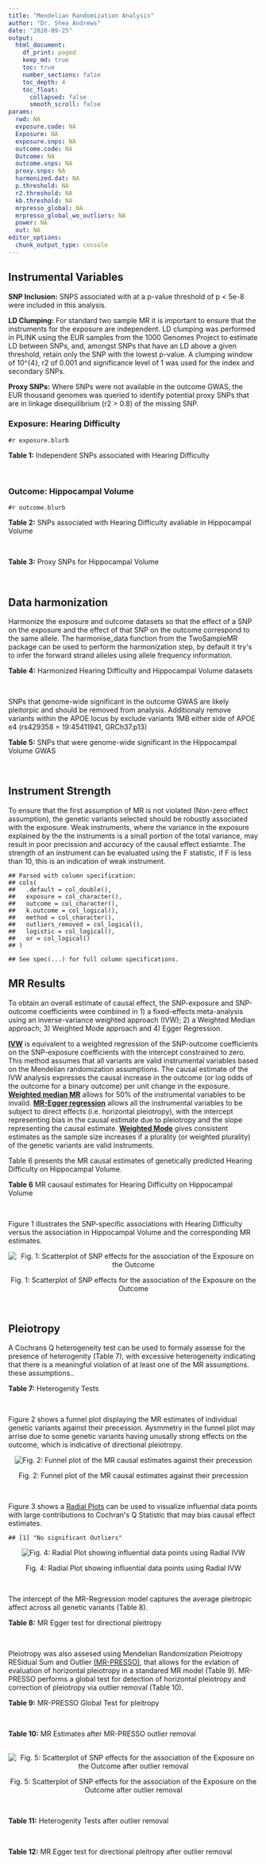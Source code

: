 ```yaml
---
title: "Mendelian Randomization Analysis"
author: "Dr. Shea Andrews"
date: "2020-09-25"
output:
  html_document:
    df_print: paged
    keep_md: true
    toc: true
    number_sections: false
    toc_depth: 4
    toc_float:
      collapsed: false
      smooth_scroll: false
params:
  rwd: NA
  exposure.code: NA
  Exposure: NA
  exposure.snps: NA
  outcome.code: NA
  Outcome: NA
  outcome.snps: NA
  proxy.snps: NA
  harmonized.dat: NA
  p.threshold: NA
  r2.threshold: NA
  kb.threshold: NA
  mrpresso_global: NA
  mrpresso_global_wo_outliers: NA
  power: NA
  out: NA
editor_options:
  chunk_output_type: console
---
```







## Instrumental Variables
**SNP Inclusion:** SNPS associated with at a p-value threshold of p < 5e-8 were included in this analysis.
<br>

**LD Clumping:** For standard two sample MR it is important to ensure that the instruments for the exposure are independent. LD clumping was performed in PLINK using the EUR samples from the 1000 Genomes Project to estimate LD between SNPs, and, amongst SNPs that have an LD above a given threshold, retain only the SNP with the lowest p-value. A clumping window of 10^{4}, r2 of 0.001 and significance level of 1 was used for the index and secondary SNPs.
<br>

**Proxy SNPs:** Where SNPs were not available in the outcome GWAS, the EUR thousand genomes was queried to identify potential proxy SNPs that are in linkage disequilibrium (r2 > 0.8) of the missing SNP.
<br>

### Exposure: Hearing Difficulty
`#r exposure.blurb`
<br>

**Table 1:** Independent SNPs associated with Hearing Difficulty
<div data-pagedtable="false">
  <script data-pagedtable-source type="application/json">
{"columns":[{"label":["SNP"],"name":[1],"type":["chr"],"align":["left"]},{"label":["CHROM"],"name":[2],"type":["dbl"],"align":["right"]},{"label":["POS"],"name":[3],"type":["dbl"],"align":["right"]},{"label":["REF"],"name":[4],"type":["chr"],"align":["left"]},{"label":["ALT"],"name":[5],"type":["chr"],"align":["left"]},{"label":["AF"],"name":[6],"type":["dbl"],"align":["right"]},{"label":["BETA"],"name":[7],"type":["dbl"],"align":["right"]},{"label":["SE"],"name":[8],"type":["dbl"],"align":["right"]},{"label":["Z"],"name":[9],"type":["dbl"],"align":["right"]},{"label":["P"],"name":[10],"type":["dbl"],"align":["right"]},{"label":["N"],"name":[11],"type":["dbl"],"align":["right"]},{"label":["TRAIT"],"name":[12],"type":["chr"],"align":["left"]}],"data":[{"1":"rs12027345","2":"1","3":"46239991","4":"G","5":"A","6":"0.432915","7":"-0.00785785","8":"0.00133184","9":"-5.90000","10":"3.6e-09","11":"250389","12":"Hearing_Difficulty"},{"1":"rs7525101","2":"1","3":"165109131","4":"C","5":"T","6":"0.440725","7":"0.00752096","8":"0.00132707","9":"5.66734","10":"1.5e-08","11":"250389","12":"Hearing_Difficulty"},{"1":"rs10927035","2":"1","3":"243703982","4":"C","5":"T","6":"0.649233","7":"0.00754234","8":"0.00138251","9":"5.45554","10":"4.9e-08","11":"250389","12":"Hearing_Difficulty"},{"1":"rs62188635","2":"2","3":"208082510","4":"C","5":"T","6":"0.545031","7":"-0.00827833","8":"0.00132906","9":"-6.22871","10":"4.7e-10","11":"250389","12":"Hearing_Difficulty"},{"1":"rs13093972","2":"3","3":"114987255","4":"A","5":"G","6":"0.448377","7":"0.00775587","8":"0.00133038","9":"5.82982","10":"5.5e-09","11":"250389","12":"Hearing_Difficulty"},{"1":"rs55853808","2":"3","3":"182053946","4":"A","5":"G","6":"0.162990","7":"0.01187470","8":"0.00180540","9":"6.57732","10":"4.8e-11","11":"250389","12":"Hearing_Difficulty"},{"1":"rs35414371","2":"4","3":"17530692","4":"T","5":"A","6":"0.132722","7":"0.01310280","8":"0.00194526","9":"6.73576","10":"1.6e-11","11":"250389","12":"Hearing_Difficulty"},{"1":"rs10475169","2":"5","3":"2555514","4":"A","5":"C","6":"0.117756","7":"0.01173770","8":"0.00204412","9":"5.74218","10":"9.3e-09","11":"250389","12":"Hearing_Difficulty"},{"1":"rs6453022","2":"5","3":"73076511","4":"C","5":"A","6":"0.500946","7":"0.01262160","8":"0.00132561","9":"9.52135","10":"1.7e-21","11":"250389","12":"Hearing_Difficulty"},{"1":"rs306574","2":"5","3":"94049523","4":"A","5":"G","6":"0.488764","7":"-0.00793561","8":"0.00131904","9":"-6.01620","10":"1.8e-09","11":"250389","12":"Hearing_Difficulty"},{"1":"rs1928176","2":"6","3":"21968899","4":"A","5":"G","6":"0.482818","7":"0.00749378","8":"0.00133347","9":"5.61976","10":"1.9e-08","11":"250389","12":"Hearing_Difficulty"},{"1":"rs13204736","2":"6","3":"32582603","4":"G","5":"A","6":"0.348495","7":"0.01146660","8":"0.00142649","9":"8.03833","10":"9.1e-16","11":"250389","12":"Hearing_Difficulty"},{"1":"rs62646255","2":"6","3":"43262303","4":"T","5":"C","6":"0.391260","7":"-0.01270780","8":"0.00135504","9":"-9.37817","10":"6.7e-21","11":"250389","12":"Hearing_Difficulty"},{"1":"rs217287","2":"6","3":"84407466","4":"C","5":"T","6":"0.440322","7":"0.00784960","8":"0.00133602","9":"5.87536","10":"4.2e-09","11":"250389","12":"Hearing_Difficulty"},{"1":"rs9493627","2":"6","3":"133789728","4":"G","5":"A","6":"0.320275","7":"0.01043660","8":"0.00141112","9":"7.39597","10":"1.4e-13","11":"250389","12":"Hearing_Difficulty"},{"1":"rs2236401","2":"6","3":"158504981","4":"C","5":"T","6":"0.514779","7":"0.00808004","8":"0.00132024","9":"6.12013","10":"9.3e-10","11":"250389","12":"Hearing_Difficulty"},{"1":"rs4947828","2":"7","3":"50805115","4":"T","5":"G","6":"0.769429","7":"0.00955408","8":"0.00156472","9":"6.10594","10":"1.0e-09","11":"250389","12":"Hearing_Difficulty"},{"1":"rs9691831","2":"7","3":"138498348","4":"A","5":"G","6":"0.584558","7":"0.00740690","8":"0.00133806","9":"5.53555","10":"3.1e-08","11":"250389","12":"Hearing_Difficulty"},{"1":"rs3890736","2":"8","3":"21532239","4":"G","5":"A","6":"0.373324","7":"0.00765762","8":"0.00136882","9":"5.59432","10":"2.2e-08","11":"250389","12":"Hearing_Difficulty"},{"1":"rs76837345","2":"8","3":"82668818","4":"A","5":"G","6":"0.069355","7":"0.01460190","8":"0.00259963","9":"5.61691","10":"1.9e-08","11":"250389","12":"Hearing_Difficulty"},{"1":"rs1962104","2":"8","3":"141635329","4":"T","5":"C","6":"0.558034","7":"0.00889466","8":"0.00133827","9":"6.64639","10":"3.0e-11","11":"250389","12":"Hearing_Difficulty"},{"1":"rs4948502","2":"10","3":"63839417","4":"T","5":"C","6":"0.426934","7":"-0.00805794","8":"0.00133835","9":"-6.02080","10":"1.7e-09","11":"250389","12":"Hearing_Difficulty"},{"1":"rs2270550","2":"10","3":"75874192","4":"T","5":"C","6":"0.547333","7":"0.00852536","8":"0.00136055","9":"6.26611","10":"3.7e-10","11":"250389","12":"Hearing_Difficulty"},{"1":"rs11596052","2":"10","3":"80520313","4":"T","5":"C","6":"0.219355","7":"-0.00900108","8":"0.00161979","9":"-5.55694","10":"2.7e-08","11":"250389","12":"Hearing_Difficulty"},{"1":"rs1097215","2":"10","3":"94787804","4":"G","5":"A","6":"0.474064","7":"-0.00798345","8":"0.00132256","9":"-6.03636","10":"1.6e-09","11":"250389","12":"Hearing_Difficulty"},{"1":"rs10901863","2":"10","3":"126812270","4":"C","5":"T","6":"0.268469","7":"0.01207640","8":"0.00153378","9":"7.87362","10":"3.4e-15","11":"250389","12":"Hearing_Difficulty"},{"1":"rs55635402","2":"11","3":"8056913","4":"A","5":"G","6":"0.194930","7":"-0.01052120","8":"0.00166935","9":"-6.30257","10":"2.9e-10","11":"250389","12":"Hearing_Difficulty"},{"1":"rs141403654","2":"11","3":"47715487","4":"A","5":"T","6":"0.015434","7":"0.03134020","8":"0.00568478","9":"5.51300","10":"3.5e-08","11":"250389","12":"Hearing_Difficulty"},{"1":"rs7951935","2":"11","3":"89030399","4":"G","5":"T","6":"0.379826","7":"0.01135240","8":"0.00136208","9":"8.33461","10":"7.8e-17","11":"250389","12":"Hearing_Difficulty"},{"1":"rs67307131","2":"11","3":"118480223","4":"T","5":"C","6":"0.346657","7":"0.00913602","8":"0.00139364","9":"6.55551","10":"5.5e-11","11":"250389","12":"Hearing_Difficulty"},{"1":"rs12552","2":"13","3":"53625781","4":"A","5":"G","6":"0.561874","7":"-0.00728153","8":"0.00133440","9":"-5.45678","10":"4.8e-08","11":"250389","12":"Hearing_Difficulty"},{"1":"rs9517282","2":"13","3":"99059183","4":"C","5":"A","6":"0.548995","7":"-0.00778367","8":"0.00133726","9":"-5.82061","10":"5.9e-09","11":"250389","12":"Hearing_Difficulty"},{"1":"rs1566129","2":"14","3":"52514912","4":"T","5":"C","6":"0.586284","7":"-0.00906457","8":"0.00134065","9":"-6.76132","10":"1.4e-11","11":"250389","12":"Hearing_Difficulty"},{"1":"rs62015206","2":"15","3":"52374075","4":"C","5":"T","6":"0.591962","7":"0.00779412","8":"0.00134988","9":"5.77394","10":"7.7e-09","11":"250389","12":"Hearing_Difficulty"},{"1":"rs62033400","2":"16","3":"53811788","4":"A","5":"G","6":"0.394446","7":"-0.00850581","8":"0.00134974","9":"-6.30181","10":"2.9e-10","11":"250389","12":"Hearing_Difficulty"},{"1":"rs12938775","2":"17","3":"2574821","4":"G","5":"A","6":"0.501932","7":"-0.00745427","8":"0.00132034","9":"-5.64572","10":"1.6e-08","11":"250389","12":"Hearing_Difficulty"},{"1":"rs17671352","2":"17","3":"7127718","4":"T","5":"C","6":"0.619033","7":"-0.00777641","8":"0.00135880","9":"-5.72300","10":"1.0e-08","11":"250389","12":"Hearing_Difficulty"},{"1":"rs4611552","2":"18","3":"52636091","4":"T","5":"C","6":"0.215352","7":"0.00885933","8":"0.00160737","9":"5.51169","10":"3.6e-08","11":"250389","12":"Hearing_Difficulty"},{"1":"rs132929","2":"22","3":"38487002","4":"G","5":"A","6":"0.413979","7":"0.00983905","8":"0.00134066","9":"7.33896","10":"2.2e-13","11":"250389","12":"Hearing_Difficulty"},{"1":"rs36062310","2":"22","3":"50988105","4":"G","5":"A","6":"0.043658","7":"0.03145420","8":"0.00322683","9":"9.74771","10":"1.9e-22","11":"250389","12":"Hearing_Difficulty"}],"options":{"columns":{"min":{},"max":[10]},"rows":{"min":[10],"max":[10]},"pages":{}}}
  </script>
</div>
<br>

### Outcome: Hippocampal Volume
`#r outcome.blurb`
<br>

**Table 2:** SNPs associated with Hearing Difficulty avaliable in Hippocampal Volume
<div data-pagedtable="false">
  <script data-pagedtable-source type="application/json">
{"columns":[{"label":["SNP"],"name":[1],"type":["chr"],"align":["left"]},{"label":["CHROM"],"name":[2],"type":["dbl"],"align":["right"]},{"label":["POS"],"name":[3],"type":["dbl"],"align":["right"]},{"label":["REF"],"name":[4],"type":["chr"],"align":["left"]},{"label":["ALT"],"name":[5],"type":["chr"],"align":["left"]},{"label":["AF"],"name":[6],"type":["dbl"],"align":["right"]},{"label":["BETA"],"name":[7],"type":["dbl"],"align":["right"]},{"label":["SE"],"name":[8],"type":["dbl"],"align":["right"]},{"label":["Z"],"name":[9],"type":["dbl"],"align":["right"]},{"label":["P"],"name":[10],"type":["dbl"],"align":["right"]},{"label":["N"],"name":[11],"type":["dbl"],"align":["right"]},{"label":["TRAIT"],"name":[12],"type":["chr"],"align":["left"]}],"data":[{"1":"rs12027345","2":"1","3":"46239991","4":"G","5":"A","6":"0.4462","7":"0.004213110","8":"0.008686824","9":"0.485","10":"0.627900","11":"26814","12":"Hippocampal_Volume"},{"1":"rs7525101","2":"1","3":"165109131","4":"C","5":"T","6":"0.4407","7":"-0.003270371","8":"0.008697794","9":"-0.376","10":"0.706700","11":"26814","12":"Hippocampal_Volume"},{"1":"rs10927035","2":"1","3":"243703982","4":"C","5":"T","6":"0.6415","7":"0.020632044","8":"0.009037251","9":"2.283","10":"0.022410","11":"26615","12":"Hippocampal_Volume"},{"1":"rs62188635","2":"2","3":"208082510","4":"C","5":"T","6":"0.5297","7":"0.008683826","8":"0.008683826","9":"1.000","10":"0.317400","11":"26615","12":"Hippocampal_Volume"},{"1":"rs13093972","2":"3","3":"114987255","4":"A","5":"G","6":"0.4348","7":"0.015870100","8":"0.008710267","9":"1.822","10":"0.068420","11":"26814","12":"Hippocampal_Volume"},{"1":"rs55853808","2":"3","3":"182053946","4":"A","5":"G","6":"0.1526","7":"0.002259120","8":"0.012080854","9":"0.187","10":"0.851800","11":"26493","12":"Hippocampal_Volume"},{"1":"rs35414371","2":"4","3":"17530692","4":"T","5":"A","6":"0.1365","7":"-0.002353611","8":"0.012653820","9":"-0.186","10":"0.852700","11":"26493","12":"Hippocampal_Volume"},{"1":"rs10475169","2":"5","3":"2555514","4":"A","5":"C","6":"0.1180","7":"-0.007617750","8":"0.013435191","9":"-0.567","10":"0.571000","11":"26615","12":"Hippocampal_Volume"},{"1":"rs6453022","2":"5","3":"73076511","4":"C","5":"A","6":"0.4864","7":"0.007326304","8":"0.008639509","9":"0.848","10":"0.396400","11":"26814","12":"Hippocampal_Volume"},{"1":"rs306574","2":"5","3":"94049523","4":"A","5":"G","6":"0.5051","7":"-0.006218490","8":"0.008636795","9":"-0.720","10":"0.471400","11":"26814","12":"Hippocampal_Volume"},{"1":"rs1928176","2":"6","3":"21968899","4":"A","5":"G","6":"0.4803","7":"0.009109850","8":"0.008643122","9":"1.054","10":"0.291900","11":"26813","12":"Hippocampal_Volume"},{"1":"rs217287","2":"6","3":"84407466","4":"C","5":"T","6":"0.4329","7":"0.009499428","8":"0.008715072","9":"1.090","10":"0.275600","11":"26814","12":"Hippocampal_Volume"},{"1":"rs9493627","2":"6","3":"133789728","4":"G","5":"A","6":"0.3215","7":"0.002949366","8":"0.009245661","9":"0.319","10":"0.749400","11":"26814","12":"Hippocampal_Volume"},{"1":"rs2236401","2":"6","3":"158504981","4":"C","5":"T","6":"0.5198","7":"-0.000850195","8":"0.008675459","9":"-0.098","10":"0.922200","11":"26615","12":"Hippocampal_Volume"},{"1":"rs4947828","2":"7","3":"50805115","4":"T","5":"G","6":"0.7779","7":"0.004384090","8":"0.010388829","9":"0.422","10":"0.673200","11":"26814","12":"Hippocampal_Volume"},{"1":"rs9691831","2":"7","3":"138498348","4":"A","5":"G","6":"0.5922","7":"-0.007416230","8":"0.008787000","9":"-0.844","10":"0.398900","11":"26814","12":"Hippocampal_Volume"},{"1":"rs3890736","2":"8","3":"21532239","4":"G","5":"A","6":"0.3821","7":"-0.004123565","8":"0.008886993","9":"-0.464","10":"0.642700","11":"26814","12":"Hippocampal_Volume"},{"1":"rs76837345","2":"8","3":"82668818","4":"A","5":"G","6":"0.0669","7":"-0.019305000","8":"0.017282913","9":"-1.117","10":"0.264100","11":"26814","12":"Hippocampal_Volume"},{"1":"rs1962104","2":"8","3":"141635329","4":"T","5":"C","6":"0.5388","7":"-0.007181160","8":"0.008662439","9":"-0.829","10":"0.407200","11":"26814","12":"Hippocampal_Volume"},{"1":"rs4948502","2":"10","3":"63839417","4":"T","5":"C","6":"0.4198","7":"-0.010298200","8":"0.008749493","9":"-1.177","10":"0.239100","11":"26814","12":"Hippocampal_Volume"},{"1":"rs11596052","2":"10","3":"80520313","4":"T","5":"C","6":"0.2152","7":"0.017609800","8":"0.010507051","9":"1.676","10":"0.093770","11":"26814","12":"Hippocampal_Volume"},{"1":"rs1097215","2":"10","3":"94787804","4":"G","5":"A","6":"0.4931","7":"0.027873469","8":"0.008715906","9":"3.198","10":"0.001382","11":"26322","12":"Hippocampal_Volume"},{"1":"rs10901863","2":"10","3":"126812270","4":"C","5":"T","6":"0.2588","7":"0.010099903","8":"0.010423017","9":"0.969","10":"0.332400","11":"23992","12":"Hippocampal_Volume"},{"1":"rs55635402","2":"11","3":"8056913","4":"A","5":"G","6":"0.1976","7":"0.002253220","8":"0.010885102","9":"0.207","10":"0.835900","11":"26615","12":"Hippocampal_Volume"},{"1":"rs141403654","2":"11","3":"47715487","4":"A","5":"T","6":"0.0179","7":"-0.006638270","8":"0.036675534","9":"-0.181","10":"0.856500","11":"21145","12":"Hippocampal_Volume"},{"1":"rs7951935","2":"11","3":"89030399","4":"G","5":"T","6":"0.3525","7":"0.012373513","8":"0.009038359","9":"1.369","10":"0.170900","11":"26814","12":"Hippocampal_Volume"},{"1":"rs67307131","2":"11","3":"118480223","4":"T","5":"C","6":"0.3418","7":"-0.015631000","8":"0.009103646","9":"-1.717","10":"0.086010","11":"26814","12":"Hippocampal_Volume"},{"1":"rs12552","2":"13","3":"53625781","4":"A","5":"G","6":"0.5590","7":"0.004644280","8":"0.008697145","9":"0.534","10":"0.593200","11":"26814","12":"Hippocampal_Volume"},{"1":"rs9517282","2":"13","3":"99059183","4":"C","5":"A","6":"0.5464","7":"-0.012949532","8":"0.008673498","9":"-1.493","10":"0.135400","11":"26814","12":"Hippocampal_Volume"},{"1":"rs1566129","2":"14","3":"52514912","4":"T","5":"C","6":"0.5811","7":"0.002065550","8":"0.008752319","9":"0.236","10":"0.813200","11":"26814","12":"Hippocampal_Volume"},{"1":"rs62015206","2":"15","3":"52374075","4":"C","5":"T","6":"0.5875","7":"0.012437934","8":"0.008771462","9":"1.418","10":"0.156200","11":"26814","12":"Hippocampal_Volume"},{"1":"rs62033400","2":"16","3":"53811788","4":"A","5":"G","6":"0.3967","7":"0.015566200","8":"0.009044876","9":"1.721","10":"0.085220","11":"25534","12":"Hippocampal_Volume"},{"1":"rs12938775","2":"17","3":"2574821","4":"G","5":"A","6":"0.5151","7":"0.011407559","8":"0.009800308","9":"1.164","10":"0.244300","11":"20841","12":"Hippocampal_Volume"},{"1":"rs17671352","2":"17","3":"7127718","4":"T","5":"C","6":"0.6324","7":"-0.008794760","8":"0.008955972","9":"-0.982","10":"0.326300","11":"26814","12":"Hippocampal_Volume"},{"1":"rs4611552","2":"18","3":"52636091","4":"T","5":"C","6":"0.2172","7":"-0.009864900","8":"0.010472291","9":"-0.942","10":"0.346100","11":"26814","12":"Hippocampal_Volume"},{"1":"rs132929","2":"22","3":"38487002","4":"G","5":"A","6":"0.4171","7":"0.011872815","8":"0.008833940","9":"1.344","10":"0.178900","11":"26351","12":"Hippocampal_Volume"},{"1":"rs36062310","2":"22","3":"50988105","4":"G","5":"A","6":"0.0399","7":"-0.003620720","8":"0.025862288","9":"-0.140","10":"0.888400","11":"19514","12":"Hippocampal_Volume"},{"1":"rs13204736","2":"NA","3":"NA","4":"NA","5":"NA","6":"NA","7":"NA","8":"NA","9":"NA","10":"NA","11":"NA","12":"NA"},{"1":"rs62646255","2":"NA","3":"NA","4":"NA","5":"NA","6":"NA","7":"NA","8":"NA","9":"NA","10":"NA","11":"NA","12":"NA"},{"1":"rs2270550","2":"NA","3":"NA","4":"NA","5":"NA","6":"NA","7":"NA","8":"NA","9":"NA","10":"NA","11":"NA","12":"NA"}],"options":{"columns":{"min":{},"max":[10]},"rows":{"min":[10],"max":[10]},"pages":{}}}
  </script>
</div>
<br>

**Table 3:** Proxy SNPs for Hippocampal Volume
<div data-pagedtable="false">
  <script data-pagedtable-source type="application/json">
{"columns":[{"label":["target_snp"],"name":[1],"type":["chr"],"align":["left"]},{"label":["proxy_snp"],"name":[2],"type":["chr"],"align":["left"]},{"label":["ld.r2"],"name":[3],"type":["dbl"],"align":["right"]},{"label":["Dprime"],"name":[4],"type":["dbl"],"align":["right"]},{"label":["PHASE"],"name":[5],"type":["chr"],"align":["left"]},{"label":["X12"],"name":[6],"type":["lgl"],"align":["right"]},{"label":["CHROM"],"name":[7],"type":["dbl"],"align":["right"]},{"label":["POS"],"name":[8],"type":["dbl"],"align":["right"]},{"label":["REF.proxy"],"name":[9],"type":["chr"],"align":["left"]},{"label":["ALT.proxy"],"name":[10],"type":["chr"],"align":["left"]},{"label":["AF"],"name":[11],"type":["dbl"],"align":["right"]},{"label":["BETA"],"name":[12],"type":["dbl"],"align":["right"]},{"label":["SE"],"name":[13],"type":["dbl"],"align":["right"]},{"label":["Z"],"name":[14],"type":["dbl"],"align":["right"]},{"label":["P"],"name":[15],"type":["dbl"],"align":["right"]},{"label":["N"],"name":[16],"type":["dbl"],"align":["right"]},{"label":["TRAIT"],"name":[17],"type":["chr"],"align":["left"]},{"label":["ref"],"name":[18],"type":["chr"],"align":["left"]},{"label":["ref.proxy"],"name":[19],"type":["chr"],"align":["left"]},{"label":["alt"],"name":[20],"type":["chr"],"align":["left"]},{"label":["alt.proxy"],"name":[21],"type":["chr"],"align":["left"]},{"label":["ALT"],"name":[22],"type":["chr"],"align":["left"]},{"label":["REF"],"name":[23],"type":["chr"],"align":["left"]},{"label":["proxy.outcome"],"name":[24],"type":["lgl"],"align":["right"]}],"data":[{"1":"rs13204736","2":"rs3104415","3":"0.822269","4":"1.000000","5":"AC/GA","6":"NA","7":"6","8":"32582577","9":"A","10":"C","11":"0.3235","12":"0.001554540","13":"0.020727149","14":"0.075","15":"0.94010","16":"5318","17":"Hippocampal_Volume","18":"A","19":"C","20":"G","21":"A","22":"A","23":"G","24":"TRUE"},{"1":"rs62646255","2":"rs1574430","3":"0.971797","4":"0.995868","5":"CA/TC","6":"NA","7":"6","8":"43269029","9":"A","10":"C","11":"0.5984","12":"-0.016726600","13":"0.008808102","14":"-1.899","15":"0.05756","16":"26814","17":"Hippocampal_Volume","18":"C","19":"A","20":"T","21":"C","22":"T","23":"C","24":"TRUE"},{"1":"rs2270550","2":"rs2131957","3":"0.856412","4":"0.982009","5":"TC/CA","6":"NA","7":"10","8":"75866929","9":"C","10":"A","11":"0.5881","12":"0.006790767","13":"0.008773601","14":"0.774","15":"0.43870","16":"26814","17":"Hippocampal_Volume","18":"T","19":"C","20":"C","21":"A","22":"C","23":"T","24":"TRUE"}],"options":{"columns":{"min":{},"max":[10]},"rows":{"min":[10],"max":[10]},"pages":{}}}
  </script>
</div>
<br>

## Data harmonization
Harmonize the exposure and outcome datasets so that the effect of a SNP on the exposure and the effect of that SNP on the outcome correspond to the same allele. The harmonise_data function from the TwoSampleMR package can be used to perform the harmonization step, by default it try's to infer the forward strand alleles using allele frequency information.
<br>

**Table 4:** Harmonized Hearing Difficulty and Hippocampal Volume datasets
<div data-pagedtable="false">
  <script data-pagedtable-source type="application/json">
{"columns":[{"label":["SNP"],"name":[1],"type":["chr"],"align":["left"]},{"label":["effect_allele.exposure"],"name":[2],"type":["chr"],"align":["left"]},{"label":["other_allele.exposure"],"name":[3],"type":["chr"],"align":["left"]},{"label":["effect_allele.outcome"],"name":[4],"type":["chr"],"align":["left"]},{"label":["other_allele.outcome"],"name":[5],"type":["chr"],"align":["left"]},{"label":["beta.exposure"],"name":[6],"type":["dbl"],"align":["right"]},{"label":["beta.outcome"],"name":[7],"type":["dbl"],"align":["right"]},{"label":["eaf.exposure"],"name":[8],"type":["dbl"],"align":["right"]},{"label":["eaf.outcome"],"name":[9],"type":["dbl"],"align":["right"]},{"label":["remove"],"name":[10],"type":["lgl"],"align":["right"]},{"label":["palindromic"],"name":[11],"type":["lgl"],"align":["right"]},{"label":["ambiguous"],"name":[12],"type":["lgl"],"align":["right"]},{"label":["id.outcome"],"name":[13],"type":["chr"],"align":["left"]},{"label":["chr.outcome"],"name":[14],"type":["dbl"],"align":["right"]},{"label":["pos.outcome"],"name":[15],"type":["dbl"],"align":["right"]},{"label":["se.outcome"],"name":[16],"type":["dbl"],"align":["right"]},{"label":["z.outcome"],"name":[17],"type":["dbl"],"align":["right"]},{"label":["pval.outcome"],"name":[18],"type":["dbl"],"align":["right"]},{"label":["samplesize.outcome"],"name":[19],"type":["dbl"],"align":["right"]},{"label":["outcome"],"name":[20],"type":["chr"],"align":["left"]},{"label":["mr_keep.outcome"],"name":[21],"type":["lgl"],"align":["right"]},{"label":["pval_origin.outcome"],"name":[22],"type":["chr"],"align":["left"]},{"label":["chr.exposure"],"name":[23],"type":["dbl"],"align":["right"]},{"label":["pos.exposure"],"name":[24],"type":["dbl"],"align":["right"]},{"label":["se.exposure"],"name":[25],"type":["dbl"],"align":["right"]},{"label":["z.exposure"],"name":[26],"type":["dbl"],"align":["right"]},{"label":["pval.exposure"],"name":[27],"type":["dbl"],"align":["right"]},{"label":["samplesize.exposure"],"name":[28],"type":["dbl"],"align":["right"]},{"label":["exposure"],"name":[29],"type":["chr"],"align":["left"]},{"label":["mr_keep.exposure"],"name":[30],"type":["lgl"],"align":["right"]},{"label":["pval_origin.exposure"],"name":[31],"type":["chr"],"align":["left"]},{"label":["id.exposure"],"name":[32],"type":["chr"],"align":["left"]},{"label":["action"],"name":[33],"type":["dbl"],"align":["right"]},{"label":["mr_keep"],"name":[34],"type":["lgl"],"align":["right"]},{"label":["pt"],"name":[35],"type":["dbl"],"align":["right"]},{"label":["pleitropy_keep"],"name":[36],"type":["lgl"],"align":["right"]},{"label":["mrpresso_RSSobs"],"name":[37],"type":["lgl"],"align":["right"]},{"label":["mrpresso_pval"],"name":[38],"type":["lgl"],"align":["right"]},{"label":["mrpresso_keep"],"name":[39],"type":["lgl"],"align":["right"]}],"data":[{"1":"rs10475169","2":"C","3":"A","4":"C","5":"A","6":"0.01173770","7":"-0.007617750","8":"0.117756","9":"0.1180","10":"FALSE","11":"FALSE","12":"FALSE","13":"hYGH1A","14":"5","15":"2555514","16":"0.013435191","17":"-0.567","18":"0.571000","19":"26615","20":"Hilbar2017hipv","21":"TRUE","22":"reported","23":"5","24":"2555514","25":"0.00204412","26":"5.74218","27":"9.3e-09","28":"250389","29":"Wells2019hdiff","30":"TRUE","31":"reported","32":"GReme2","33":"2","34":"TRUE","35":"5e-08","36":"TRUE","37":"NA","38":"NA","39":"TRUE"},{"1":"rs10901863","2":"T","3":"C","4":"T","5":"C","6":"0.01207640","7":"0.010099903","8":"0.268469","9":"0.2588","10":"FALSE","11":"FALSE","12":"FALSE","13":"hYGH1A","14":"10","15":"126812270","16":"0.010423017","17":"0.969","18":"0.332400","19":"23992","20":"Hilbar2017hipv","21":"TRUE","22":"reported","23":"10","24":"126812270","25":"0.00153378","26":"7.87362","27":"3.4e-15","28":"250389","29":"Wells2019hdiff","30":"TRUE","31":"reported","32":"GReme2","33":"2","34":"TRUE","35":"5e-08","36":"TRUE","37":"NA","38":"NA","39":"TRUE"},{"1":"rs10927035","2":"T","3":"C","4":"T","5":"C","6":"0.00754234","7":"0.020632044","8":"0.649233","9":"0.6415","10":"FALSE","11":"FALSE","12":"FALSE","13":"hYGH1A","14":"1","15":"243703982","16":"0.009037251","17":"2.283","18":"0.022410","19":"26615","20":"Hilbar2017hipv","21":"TRUE","22":"reported","23":"1","24":"243703982","25":"0.00138251","26":"5.45554","27":"4.9e-08","28":"250389","29":"Wells2019hdiff","30":"TRUE","31":"reported","32":"GReme2","33":"2","34":"TRUE","35":"5e-08","36":"TRUE","37":"NA","38":"NA","39":"TRUE"},{"1":"rs1097215","2":"A","3":"G","4":"A","5":"G","6":"-0.00798345","7":"0.027873469","8":"0.474064","9":"0.4931","10":"FALSE","11":"FALSE","12":"FALSE","13":"hYGH1A","14":"10","15":"94787804","16":"0.008715906","17":"3.198","18":"0.001382","19":"26322","20":"Hilbar2017hipv","21":"TRUE","22":"reported","23":"10","24":"94787804","25":"0.00132256","26":"-6.03636","27":"1.6e-09","28":"250389","29":"Wells2019hdiff","30":"TRUE","31":"reported","32":"GReme2","33":"2","34":"TRUE","35":"5e-08","36":"TRUE","37":"NA","38":"NA","39":"TRUE"},{"1":"rs11596052","2":"C","3":"T","4":"C","5":"T","6":"-0.00900108","7":"0.017609800","8":"0.219355","9":"0.2152","10":"FALSE","11":"FALSE","12":"FALSE","13":"hYGH1A","14":"10","15":"80520313","16":"0.010507051","17":"1.676","18":"0.093770","19":"26814","20":"Hilbar2017hipv","21":"TRUE","22":"reported","23":"10","24":"80520313","25":"0.00161979","26":"-5.55694","27":"2.7e-08","28":"250389","29":"Wells2019hdiff","30":"TRUE","31":"reported","32":"GReme2","33":"2","34":"TRUE","35":"5e-08","36":"TRUE","37":"NA","38":"NA","39":"TRUE"},{"1":"rs12027345","2":"A","3":"G","4":"A","5":"G","6":"-0.00785785","7":"0.004213110","8":"0.432915","9":"0.4462","10":"FALSE","11":"FALSE","12":"FALSE","13":"hYGH1A","14":"1","15":"46239991","16":"0.008686824","17":"0.485","18":"0.627900","19":"26814","20":"Hilbar2017hipv","21":"TRUE","22":"reported","23":"1","24":"46239991","25":"0.00133184","26":"-5.90000","27":"3.6e-09","28":"250389","29":"Wells2019hdiff","30":"TRUE","31":"reported","32":"GReme2","33":"2","34":"TRUE","35":"5e-08","36":"TRUE","37":"NA","38":"NA","39":"TRUE"},{"1":"rs12552","2":"G","3":"A","4":"G","5":"A","6":"-0.00728153","7":"0.004644280","8":"0.561874","9":"0.5590","10":"FALSE","11":"FALSE","12":"FALSE","13":"hYGH1A","14":"13","15":"53625781","16":"0.008697145","17":"0.534","18":"0.593200","19":"26814","20":"Hilbar2017hipv","21":"TRUE","22":"reported","23":"13","24":"53625781","25":"0.00133440","26":"-5.45678","27":"4.8e-08","28":"250389","29":"Wells2019hdiff","30":"TRUE","31":"reported","32":"GReme2","33":"2","34":"TRUE","35":"5e-08","36":"TRUE","37":"NA","38":"NA","39":"TRUE"},{"1":"rs12938775","2":"A","3":"G","4":"A","5":"G","6":"-0.00745427","7":"0.011407559","8":"0.501932","9":"0.5151","10":"FALSE","11":"FALSE","12":"FALSE","13":"hYGH1A","14":"17","15":"2574821","16":"0.009800308","17":"1.164","18":"0.244300","19":"20841","20":"Hilbar2017hipv","21":"TRUE","22":"reported","23":"17","24":"2574821","25":"0.00132034","26":"-5.64572","27":"1.6e-08","28":"250389","29":"Wells2019hdiff","30":"TRUE","31":"reported","32":"GReme2","33":"2","34":"TRUE","35":"5e-08","36":"TRUE","37":"NA","38":"NA","39":"TRUE"},{"1":"rs13093972","2":"G","3":"A","4":"G","5":"A","6":"0.00775587","7":"0.015870100","8":"0.448377","9":"0.4348","10":"FALSE","11":"FALSE","12":"FALSE","13":"hYGH1A","14":"3","15":"114987255","16":"0.008710267","17":"1.822","18":"0.068420","19":"26814","20":"Hilbar2017hipv","21":"TRUE","22":"reported","23":"3","24":"114987255","25":"0.00133038","26":"5.82982","27":"5.5e-09","28":"250389","29":"Wells2019hdiff","30":"TRUE","31":"reported","32":"GReme2","33":"2","34":"TRUE","35":"5e-08","36":"TRUE","37":"NA","38":"NA","39":"TRUE"},{"1":"rs13204736","2":"A","3":"G","4":"A","5":"G","6":"0.01146660","7":"0.001554540","8":"0.348495","9":"0.3235","10":"FALSE","11":"FALSE","12":"FALSE","13":"hYGH1A","14":"6","15":"32582577","16":"0.020727149","17":"0.075","18":"0.940100","19":"5318","20":"Hilbar2017hipv","21":"TRUE","22":"reported","23":"6","24":"32582603","25":"0.00142649","26":"8.03833","27":"9.1e-16","28":"250389","29":"Wells2019hdiff","30":"TRUE","31":"reported","32":"GReme2","33":"2","34":"TRUE","35":"5e-08","36":"TRUE","37":"NA","38":"NA","39":"TRUE"},{"1":"rs132929","2":"A","3":"G","4":"A","5":"G","6":"0.00983905","7":"0.011872815","8":"0.413979","9":"0.4171","10":"FALSE","11":"FALSE","12":"FALSE","13":"hYGH1A","14":"22","15":"38487002","16":"0.008833940","17":"1.344","18":"0.178900","19":"26351","20":"Hilbar2017hipv","21":"TRUE","22":"reported","23":"22","24":"38487002","25":"0.00134066","26":"7.33896","27":"2.2e-13","28":"250389","29":"Wells2019hdiff","30":"TRUE","31":"reported","32":"GReme2","33":"2","34":"TRUE","35":"5e-08","36":"TRUE","37":"NA","38":"NA","39":"TRUE"},{"1":"rs141403654","2":"T","3":"A","4":"T","5":"A","6":"0.03134020","7":"-0.006638270","8":"0.015434","9":"0.0179","10":"FALSE","11":"TRUE","12":"FALSE","13":"hYGH1A","14":"11","15":"47715487","16":"0.036675534","17":"-0.181","18":"0.856500","19":"21145","20":"Hilbar2017hipv","21":"TRUE","22":"reported","23":"11","24":"47715487","25":"0.00568478","26":"5.51300","27":"3.5e-08","28":"250389","29":"Wells2019hdiff","30":"TRUE","31":"reported","32":"GReme2","33":"2","34":"TRUE","35":"5e-08","36":"TRUE","37":"NA","38":"NA","39":"TRUE"},{"1":"rs1566129","2":"C","3":"T","4":"C","5":"T","6":"-0.00906457","7":"0.002065550","8":"0.586284","9":"0.5811","10":"FALSE","11":"FALSE","12":"FALSE","13":"hYGH1A","14":"14","15":"52514912","16":"0.008752319","17":"0.236","18":"0.813200","19":"26814","20":"Hilbar2017hipv","21":"TRUE","22":"reported","23":"14","24":"52514912","25":"0.00134065","26":"-6.76132","27":"1.4e-11","28":"250389","29":"Wells2019hdiff","30":"TRUE","31":"reported","32":"GReme2","33":"2","34":"TRUE","35":"5e-08","36":"TRUE","37":"NA","38":"NA","39":"TRUE"},{"1":"rs17671352","2":"C","3":"T","4":"C","5":"T","6":"-0.00777641","7":"-0.008794760","8":"0.619033","9":"0.6324","10":"FALSE","11":"FALSE","12":"FALSE","13":"hYGH1A","14":"17","15":"7127718","16":"0.008955972","17":"-0.982","18":"0.326300","19":"26814","20":"Hilbar2017hipv","21":"TRUE","22":"reported","23":"17","24":"7127718","25":"0.00135880","26":"-5.72300","27":"1.0e-08","28":"250389","29":"Wells2019hdiff","30":"TRUE","31":"reported","32":"GReme2","33":"2","34":"TRUE","35":"5e-08","36":"TRUE","37":"NA","38":"NA","39":"TRUE"},{"1":"rs1928176","2":"G","3":"A","4":"G","5":"A","6":"0.00749378","7":"0.009109850","8":"0.482818","9":"0.4803","10":"FALSE","11":"FALSE","12":"FALSE","13":"hYGH1A","14":"6","15":"21968899","16":"0.008643122","17":"1.054","18":"0.291900","19":"26813","20":"Hilbar2017hipv","21":"TRUE","22":"reported","23":"6","24":"21968899","25":"0.00133347","26":"5.61976","27":"1.9e-08","28":"250389","29":"Wells2019hdiff","30":"TRUE","31":"reported","32":"GReme2","33":"2","34":"TRUE","35":"5e-08","36":"TRUE","37":"NA","38":"NA","39":"TRUE"},{"1":"rs1962104","2":"C","3":"T","4":"C","5":"T","6":"0.00889466","7":"-0.007181160","8":"0.558034","9":"0.5388","10":"FALSE","11":"FALSE","12":"FALSE","13":"hYGH1A","14":"8","15":"141635329","16":"0.008662439","17":"-0.829","18":"0.407200","19":"26814","20":"Hilbar2017hipv","21":"TRUE","22":"reported","23":"8","24":"141635329","25":"0.00133827","26":"6.64639","27":"3.0e-11","28":"250389","29":"Wells2019hdiff","30":"TRUE","31":"reported","32":"GReme2","33":"2","34":"TRUE","35":"5e-08","36":"TRUE","37":"NA","38":"NA","39":"TRUE"},{"1":"rs217287","2":"T","3":"C","4":"T","5":"C","6":"0.00784960","7":"0.009499428","8":"0.440322","9":"0.4329","10":"FALSE","11":"FALSE","12":"FALSE","13":"hYGH1A","14":"6","15":"84407466","16":"0.008715072","17":"1.090","18":"0.275600","19":"26814","20":"Hilbar2017hipv","21":"TRUE","22":"reported","23":"6","24":"84407466","25":"0.00133602","26":"5.87536","27":"4.2e-09","28":"250389","29":"Wells2019hdiff","30":"TRUE","31":"reported","32":"GReme2","33":"2","34":"TRUE","35":"5e-08","36":"TRUE","37":"NA","38":"NA","39":"TRUE"},{"1":"rs2236401","2":"T","3":"C","4":"T","5":"C","6":"0.00808004","7":"-0.000850195","8":"0.514779","9":"0.5198","10":"FALSE","11":"FALSE","12":"FALSE","13":"hYGH1A","14":"6","15":"158504981","16":"0.008675459","17":"-0.098","18":"0.922200","19":"26615","20":"Hilbar2017hipv","21":"TRUE","22":"reported","23":"6","24":"158504981","25":"0.00132024","26":"6.12013","27":"9.3e-10","28":"250389","29":"Wells2019hdiff","30":"TRUE","31":"reported","32":"GReme2","33":"2","34":"TRUE","35":"5e-08","36":"TRUE","37":"NA","38":"NA","39":"TRUE"},{"1":"rs2270550","2":"C","3":"T","4":"C","5":"T","6":"0.00852536","7":"0.006790767","8":"0.547333","9":"0.5881","10":"FALSE","11":"FALSE","12":"FALSE","13":"hYGH1A","14":"10","15":"75866929","16":"0.008773601","17":"0.774","18":"0.438700","19":"26814","20":"Hilbar2017hipv","21":"TRUE","22":"reported","23":"10","24":"75874192","25":"0.00136055","26":"6.26611","27":"3.7e-10","28":"250389","29":"Wells2019hdiff","30":"TRUE","31":"reported","32":"GReme2","33":"2","34":"TRUE","35":"5e-08","36":"TRUE","37":"NA","38":"NA","39":"TRUE"},{"1":"rs306574","2":"G","3":"A","4":"G","5":"A","6":"-0.00793561","7":"-0.006218490","8":"0.488764","9":"0.5051","10":"FALSE","11":"FALSE","12":"FALSE","13":"hYGH1A","14":"5","15":"94049523","16":"0.008636795","17":"-0.720","18":"0.471400","19":"26814","20":"Hilbar2017hipv","21":"TRUE","22":"reported","23":"5","24":"94049523","25":"0.00131904","26":"-6.01620","27":"1.8e-09","28":"250389","29":"Wells2019hdiff","30":"TRUE","31":"reported","32":"GReme2","33":"2","34":"TRUE","35":"5e-08","36":"TRUE","37":"NA","38":"NA","39":"TRUE"},{"1":"rs35414371","2":"A","3":"T","4":"A","5":"T","6":"0.01310280","7":"-0.002353611","8":"0.132722","9":"0.1365","10":"FALSE","11":"TRUE","12":"FALSE","13":"hYGH1A","14":"4","15":"17530692","16":"0.012653820","17":"-0.186","18":"0.852700","19":"26493","20":"Hilbar2017hipv","21":"TRUE","22":"reported","23":"4","24":"17530692","25":"0.00194526","26":"6.73576","27":"1.6e-11","28":"250389","29":"Wells2019hdiff","30":"TRUE","31":"reported","32":"GReme2","33":"2","34":"TRUE","35":"5e-08","36":"TRUE","37":"NA","38":"NA","39":"TRUE"},{"1":"rs36062310","2":"A","3":"G","4":"A","5":"G","6":"0.03145420","7":"-0.003620720","8":"0.043658","9":"0.0399","10":"FALSE","11":"FALSE","12":"FALSE","13":"hYGH1A","14":"22","15":"50988105","16":"0.025862288","17":"-0.140","18":"0.888400","19":"19514","20":"Hilbar2017hipv","21":"TRUE","22":"reported","23":"22","24":"50988105","25":"0.00322683","26":"9.74771","27":"1.9e-22","28":"250389","29":"Wells2019hdiff","30":"TRUE","31":"reported","32":"GReme2","33":"2","34":"TRUE","35":"5e-08","36":"TRUE","37":"NA","38":"NA","39":"TRUE"},{"1":"rs3890736","2":"A","3":"G","4":"A","5":"G","6":"0.00765762","7":"-0.004123565","8":"0.373324","9":"0.3821","10":"FALSE","11":"FALSE","12":"FALSE","13":"hYGH1A","14":"8","15":"21532239","16":"0.008886993","17":"-0.464","18":"0.642700","19":"26814","20":"Hilbar2017hipv","21":"TRUE","22":"reported","23":"8","24":"21532239","25":"0.00136882","26":"5.59432","27":"2.2e-08","28":"250389","29":"Wells2019hdiff","30":"TRUE","31":"reported","32":"GReme2","33":"2","34":"TRUE","35":"5e-08","36":"TRUE","37":"NA","38":"NA","39":"TRUE"},{"1":"rs4611552","2":"C","3":"T","4":"C","5":"T","6":"0.00885933","7":"-0.009864900","8":"0.215352","9":"0.2172","10":"FALSE","11":"FALSE","12":"FALSE","13":"hYGH1A","14":"18","15":"52636091","16":"0.010472291","17":"-0.942","18":"0.346100","19":"26814","20":"Hilbar2017hipv","21":"TRUE","22":"reported","23":"18","24":"52636091","25":"0.00160737","26":"5.51169","27":"3.6e-08","28":"250389","29":"Wells2019hdiff","30":"TRUE","31":"reported","32":"GReme2","33":"2","34":"TRUE","35":"5e-08","36":"TRUE","37":"NA","38":"NA","39":"TRUE"},{"1":"rs4947828","2":"G","3":"T","4":"G","5":"T","6":"0.00955408","7":"0.004384090","8":"0.769429","9":"0.7779","10":"FALSE","11":"FALSE","12":"FALSE","13":"hYGH1A","14":"7","15":"50805115","16":"0.010388829","17":"0.422","18":"0.673200","19":"26814","20":"Hilbar2017hipv","21":"TRUE","22":"reported","23":"7","24":"50805115","25":"0.00156472","26":"6.10594","27":"1.0e-09","28":"250389","29":"Wells2019hdiff","30":"TRUE","31":"reported","32":"GReme2","33":"2","34":"TRUE","35":"5e-08","36":"TRUE","37":"NA","38":"NA","39":"TRUE"},{"1":"rs4948502","2":"C","3":"T","4":"C","5":"T","6":"-0.00805794","7":"-0.010298200","8":"0.426934","9":"0.4198","10":"FALSE","11":"FALSE","12":"FALSE","13":"hYGH1A","14":"10","15":"63839417","16":"0.008749493","17":"-1.177","18":"0.239100","19":"26814","20":"Hilbar2017hipv","21":"TRUE","22":"reported","23":"10","24":"63839417","25":"0.00133835","26":"-6.02080","27":"1.7e-09","28":"250389","29":"Wells2019hdiff","30":"TRUE","31":"reported","32":"GReme2","33":"2","34":"TRUE","35":"5e-08","36":"TRUE","37":"NA","38":"NA","39":"TRUE"},{"1":"rs55635402","2":"G","3":"A","4":"G","5":"A","6":"-0.01052120","7":"0.002253220","8":"0.194930","9":"0.1976","10":"FALSE","11":"FALSE","12":"FALSE","13":"hYGH1A","14":"11","15":"8056913","16":"0.010885102","17":"0.207","18":"0.835900","19":"26615","20":"Hilbar2017hipv","21":"TRUE","22":"reported","23":"11","24":"8056913","25":"0.00166935","26":"-6.30257","27":"2.9e-10","28":"250389","29":"Wells2019hdiff","30":"TRUE","31":"reported","32":"GReme2","33":"2","34":"TRUE","35":"5e-08","36":"TRUE","37":"NA","38":"NA","39":"TRUE"},{"1":"rs55853808","2":"G","3":"A","4":"G","5":"A","6":"0.01187470","7":"0.002259120","8":"0.162990","9":"0.1526","10":"FALSE","11":"FALSE","12":"FALSE","13":"hYGH1A","14":"3","15":"182053946","16":"0.012080854","17":"0.187","18":"0.851800","19":"26493","20":"Hilbar2017hipv","21":"TRUE","22":"reported","23":"3","24":"182053946","25":"0.00180540","26":"6.57732","27":"4.8e-11","28":"250389","29":"Wells2019hdiff","30":"TRUE","31":"reported","32":"GReme2","33":"2","34":"TRUE","35":"5e-08","36":"TRUE","37":"NA","38":"NA","39":"TRUE"},{"1":"rs62015206","2":"T","3":"C","4":"T","5":"C","6":"0.00779412","7":"0.012437934","8":"0.591962","9":"0.5875","10":"FALSE","11":"FALSE","12":"FALSE","13":"hYGH1A","14":"15","15":"52374075","16":"0.008771462","17":"1.418","18":"0.156200","19":"26814","20":"Hilbar2017hipv","21":"TRUE","22":"reported","23":"15","24":"52374075","25":"0.00134988","26":"5.77394","27":"7.7e-09","28":"250389","29":"Wells2019hdiff","30":"TRUE","31":"reported","32":"GReme2","33":"2","34":"TRUE","35":"5e-08","36":"TRUE","37":"NA","38":"NA","39":"TRUE"},{"1":"rs62033400","2":"G","3":"A","4":"G","5":"A","6":"-0.00850581","7":"0.015566200","8":"0.394446","9":"0.3967","10":"FALSE","11":"FALSE","12":"FALSE","13":"hYGH1A","14":"16","15":"53811788","16":"0.009044876","17":"1.721","18":"0.085220","19":"25534","20":"Hilbar2017hipv","21":"TRUE","22":"reported","23":"16","24":"53811788","25":"0.00134974","26":"-6.30181","27":"2.9e-10","28":"250389","29":"Wells2019hdiff","30":"TRUE","31":"reported","32":"GReme2","33":"2","34":"TRUE","35":"5e-08","36":"TRUE","37":"NA","38":"NA","39":"TRUE"},{"1":"rs62188635","2":"T","3":"C","4":"T","5":"C","6":"-0.00827833","7":"0.008683826","8":"0.545031","9":"0.5297","10":"FALSE","11":"FALSE","12":"FALSE","13":"hYGH1A","14":"2","15":"208082510","16":"0.008683826","17":"1.000","18":"0.317400","19":"26615","20":"Hilbar2017hipv","21":"TRUE","22":"reported","23":"2","24":"208082510","25":"0.00132906","26":"-6.22871","27":"4.7e-10","28":"250389","29":"Wells2019hdiff","30":"TRUE","31":"reported","32":"GReme2","33":"2","34":"TRUE","35":"5e-08","36":"TRUE","37":"NA","38":"NA","39":"TRUE"},{"1":"rs62646255","2":"C","3":"T","4":"C","5":"T","6":"-0.01270780","7":"0.016726600","8":"0.391260","9":"0.4016","10":"FALSE","11":"FALSE","12":"FALSE","13":"hYGH1A","14":"6","15":"43269029","16":"0.008808102","17":"-1.899","18":"0.057560","19":"26814","20":"Hilbar2017hipv","21":"TRUE","22":"reported","23":"6","24":"43262303","25":"0.00135504","26":"-9.37817","27":"6.7e-21","28":"250389","29":"Wells2019hdiff","30":"TRUE","31":"reported","32":"GReme2","33":"2","34":"TRUE","35":"5e-08","36":"TRUE","37":"NA","38":"NA","39":"TRUE"},{"1":"rs6453022","2":"A","3":"C","4":"A","5":"C","6":"0.01262160","7":"0.007326304","8":"0.500946","9":"0.4864","10":"FALSE","11":"FALSE","12":"FALSE","13":"hYGH1A","14":"5","15":"73076511","16":"0.008639509","17":"0.848","18":"0.396400","19":"26814","20":"Hilbar2017hipv","21":"TRUE","22":"reported","23":"5","24":"73076511","25":"0.00132561","26":"9.52135","27":"1.7e-21","28":"250389","29":"Wells2019hdiff","30":"TRUE","31":"reported","32":"GReme2","33":"2","34":"TRUE","35":"5e-08","36":"TRUE","37":"NA","38":"NA","39":"TRUE"},{"1":"rs67307131","2":"C","3":"T","4":"C","5":"T","6":"0.00913602","7":"-0.015631000","8":"0.346657","9":"0.3418","10":"FALSE","11":"FALSE","12":"FALSE","13":"hYGH1A","14":"11","15":"118480223","16":"0.009103646","17":"-1.717","18":"0.086010","19":"26814","20":"Hilbar2017hipv","21":"TRUE","22":"reported","23":"11","24":"118480223","25":"0.00139364","26":"6.55551","27":"5.5e-11","28":"250389","29":"Wells2019hdiff","30":"TRUE","31":"reported","32":"GReme2","33":"2","34":"TRUE","35":"5e-08","36":"TRUE","37":"NA","38":"NA","39":"TRUE"},{"1":"rs7525101","2":"T","3":"C","4":"T","5":"C","6":"0.00752096","7":"-0.003270371","8":"0.440725","9":"0.4407","10":"FALSE","11":"FALSE","12":"FALSE","13":"hYGH1A","14":"1","15":"165109131","16":"0.008697794","17":"-0.376","18":"0.706700","19":"26814","20":"Hilbar2017hipv","21":"TRUE","22":"reported","23":"1","24":"165109131","25":"0.00132707","26":"5.66734","27":"1.5e-08","28":"250389","29":"Wells2019hdiff","30":"TRUE","31":"reported","32":"GReme2","33":"2","34":"TRUE","35":"5e-08","36":"TRUE","37":"NA","38":"NA","39":"TRUE"},{"1":"rs76837345","2":"G","3":"A","4":"G","5":"A","6":"0.01460190","7":"-0.019305000","8":"0.069355","9":"0.0669","10":"FALSE","11":"FALSE","12":"FALSE","13":"hYGH1A","14":"8","15":"82668818","16":"0.017282913","17":"-1.117","18":"0.264100","19":"26814","20":"Hilbar2017hipv","21":"TRUE","22":"reported","23":"8","24":"82668818","25":"0.00259963","26":"5.61691","27":"1.9e-08","28":"250389","29":"Wells2019hdiff","30":"TRUE","31":"reported","32":"GReme2","33":"2","34":"TRUE","35":"5e-08","36":"TRUE","37":"NA","38":"NA","39":"TRUE"},{"1":"rs7951935","2":"T","3":"G","4":"T","5":"G","6":"0.01135240","7":"0.012373513","8":"0.379826","9":"0.3525","10":"FALSE","11":"FALSE","12":"FALSE","13":"hYGH1A","14":"11","15":"89030399","16":"0.009038359","17":"1.369","18":"0.170900","19":"26814","20":"Hilbar2017hipv","21":"TRUE","22":"reported","23":"11","24":"89030399","25":"0.00136208","26":"8.33461","27":"7.8e-17","28":"250389","29":"Wells2019hdiff","30":"TRUE","31":"reported","32":"GReme2","33":"2","34":"TRUE","35":"5e-08","36":"TRUE","37":"NA","38":"NA","39":"TRUE"},{"1":"rs9493627","2":"A","3":"G","4":"A","5":"G","6":"0.01043660","7":"0.002949366","8":"0.320275","9":"0.3215","10":"FALSE","11":"FALSE","12":"FALSE","13":"hYGH1A","14":"6","15":"133789728","16":"0.009245661","17":"0.319","18":"0.749400","19":"26814","20":"Hilbar2017hipv","21":"TRUE","22":"reported","23":"6","24":"133789728","25":"0.00141112","26":"7.39597","27":"1.4e-13","28":"250389","29":"Wells2019hdiff","30":"TRUE","31":"reported","32":"GReme2","33":"2","34":"TRUE","35":"5e-08","36":"TRUE","37":"NA","38":"NA","39":"TRUE"},{"1":"rs9517282","2":"A","3":"C","4":"A","5":"C","6":"-0.00778367","7":"-0.012949532","8":"0.548995","9":"0.5464","10":"FALSE","11":"FALSE","12":"FALSE","13":"hYGH1A","14":"13","15":"99059183","16":"0.008673498","17":"-1.493","18":"0.135400","19":"26814","20":"Hilbar2017hipv","21":"TRUE","22":"reported","23":"13","24":"99059183","25":"0.00133726","26":"-5.82061","27":"5.9e-09","28":"250389","29":"Wells2019hdiff","30":"TRUE","31":"reported","32":"GReme2","33":"2","34":"TRUE","35":"5e-08","36":"TRUE","37":"NA","38":"NA","39":"TRUE"},{"1":"rs9691831","2":"G","3":"A","4":"G","5":"A","6":"0.00740690","7":"-0.007416230","8":"0.584558","9":"0.5922","10":"FALSE","11":"FALSE","12":"FALSE","13":"hYGH1A","14":"7","15":"138498348","16":"0.008787000","17":"-0.844","18":"0.398900","19":"26814","20":"Hilbar2017hipv","21":"TRUE","22":"reported","23":"7","24":"138498348","25":"0.00133806","26":"5.53555","27":"3.1e-08","28":"250389","29":"Wells2019hdiff","30":"TRUE","31":"reported","32":"GReme2","33":"2","34":"TRUE","35":"5e-08","36":"TRUE","37":"NA","38":"NA","39":"TRUE"}],"options":{"columns":{"min":{},"max":[10]},"rows":{"min":[10],"max":[10]},"pages":{}}}
  </script>
</div>
<br>

SNPs that genome-wide significant in the outcome GWAS are likely pleitorpic and should be removed from analysis. Additionaly remove variants within the APOE locus by exclude variants 1MB either side of APOE e4 (rs429358 = 19:45411941, GRCh37.p13)
<br>


**Table 5:** SNPs that were genome-wide significant in the Hippocampal Volume GWAS
<div data-pagedtable="false">
  <script data-pagedtable-source type="application/json">
{"columns":[{"label":["SNP"],"name":[1],"type":["chr"],"align":["left"]},{"label":["chr.outcome"],"name":[2],"type":["dbl"],"align":["right"]},{"label":["pos.outcome"],"name":[3],"type":["dbl"],"align":["right"]},{"label":["pval.exposure"],"name":[4],"type":["dbl"],"align":["right"]},{"label":["pval.outcome"],"name":[5],"type":["dbl"],"align":["right"]}],"data":[],"options":{"columns":{"min":{},"max":[10]},"rows":{"min":[10],"max":[10]},"pages":{}}}
  </script>
</div>
<br>


## Instrument Strength
To ensure that the first assumption of MR is not violated (Non-zero effect assumption), the genetic variants selected should be robustly associated with the exposure. Weak instruments, where the variance in the exposure explained by the the instruments is a small portion of the total variance, may result in poor precission and accuracy of the causal effect estiamte. The strength of an instrument can be evaluated using the F statistic, if F is less than 10, this is an indication of weak instrument.


```
## Parsed with column specification:
## cols(
##   .default = col_double(),
##   exposure = col_character(),
##   outcome = col_character(),
##   k.outcome = col_logical(),
##   method = col_character(),
##   outliers_removed = col_logical(),
##   logistic = col_logical(),
##   or = col_logical()
## )
```

```
## See spec(...) for full column specifications.
```

<div data-pagedtable="false">
  <script data-pagedtable-source type="application/json">
{"columns":[{"label":["outliers_removed"],"name":[1],"type":["lgl"],"align":["right"]},{"label":["pve.exposure"],"name":[2],"type":["dbl"],"align":["right"]},{"label":["F"],"name":[3],"type":["dbl"],"align":["right"]},{"label":["Alpha"],"name":[4],"type":["dbl"],"align":["right"]},{"label":["NCP"],"name":[5],"type":["dbl"],"align":["right"]},{"label":["Power"],"name":[6],"type":["dbl"],"align":["right"]}],"data":[{"1":"FALSE","2":"0.006839898","3":"43.10369","4":"0.05","5":"0.5092897","6":"0.1100757"}],"options":{"columns":{"min":{},"max":[10]},"rows":{"min":[10],"max":[10]},"pages":{}}}
  </script>
</div>

##  MR Results
To obtain an overall estimate of causal effect, the SNP-exposure and SNP-outcome coefficients were combined in 1) a fixed-effects meta-analysis using an inverse-variance weighted approach (IVW); 2) a Weighted Median approach; 3) Weighted Mode approach and 4) Egger Regression.


[**IVW**](https://doi.org/10.1002/gepi.21758) is equivalent to a weighted regression of the SNP-outcome coefficients on the SNP-exposure coefficients with the intercept constrained to zero. This method assumes that all variants are valid instrumental variables based on the Mendelian randomization assumptions. The causal estimate of the IVW analysis expresses the causal increase in the outcome (or log odds of the outcome for a binary outcome) per unit change in the exposure. [**Weighted median MR**](https://doi.org/10.1002/gepi.21965) allows for 50% of the instrumental variables to be invalid. [**MR-Egger regression**](https://doi.org/10.1093/ije/dyw220) allows all the instrumental variables to be subject to direct effects (i.e. horizontal pleiotropy), with the intercept representing bias in the causal estimate due to pleiotropy and the slope representing the causal estimate. [**Weighted Mode**](https://doi.org/10.1093/ije/dyx102) gives consistent estimates as the sample size increases if a plurality (or weighted plurality) of the genetic variants are valid instruments.
<br>



Table 6 presents the MR causal estimates of genetically predicted Hearing Difficulty on Hippocampal Volume.
<br>

**Table 6** MR causaul estimates for Hearing Difficulty on Hippocampal Volume
<div data-pagedtable="false">
  <script data-pagedtable-source type="application/json">
{"columns":[{"label":["id.exposure"],"name":[1],"type":["chr"],"align":["left"]},{"label":["id.outcome"],"name":[2],"type":["chr"],"align":["left"]},{"label":["outcome"],"name":[3],"type":["fctr"],"align":["left"]},{"label":["exposure"],"name":[4],"type":["fctr"],"align":["left"]},{"label":["method"],"name":[5],"type":["fctr"],"align":["left"]},{"label":["nsnp"],"name":[6],"type":["int"],"align":["right"]},{"label":["b"],"name":[7],"type":["dbl"],"align":["right"]},{"label":["se"],"name":[8],"type":["dbl"],"align":["right"]},{"label":["pval"],"name":[9],"type":["dbl"],"align":["right"]}],"data":[{"1":"GReme2","2":"hYGH1A","3":"Hilbar2017hipv","4":"Wells2019hdiff","5":"Inverse variance weighted (fixed effects)","6":"40","7":"-0.02172096","8":"0.1624762","9":"0.8936500"},{"1":"GReme2","2":"hYGH1A","3":"Hilbar2017hipv","4":"Wells2019hdiff","5":"Weighted median","6":"40","7":"-0.11145456","8":"0.2513391","9":"0.6574453"},{"1":"GReme2","2":"hYGH1A","3":"Hilbar2017hipv","4":"Wells2019hdiff","5":"Weighted mode","6":"40","7":"-0.03470645","8":"0.5219814","9":"0.9473275"},{"1":"GReme2","2":"hYGH1A","3":"Hilbar2017hipv","4":"Wells2019hdiff","5":"MR Egger","6":"40","7":"-0.37815694","8":"0.7687861","9":"0.6256279"}],"options":{"columns":{"min":{},"max":[10]},"rows":{"min":[10],"max":[10]},"pages":{}}}
  </script>
</div>
<br>

Figure 1 illustrates the SNP-specific associations with Hearing Difficulty versus the association in Hippocampal Volume and the corresponding MR estimates.
<br>

<div class="figure" style="text-align: center">
<img src="/sc/arion/projects/LOAD/shea/Projects/MR_ADPhenome/results/MR_ADphenome_wo_apoe/Wells2019hdiff/Hilbar2017hipv/Wells2019hdiff_5e-8_Hilbar2017hipv_MR_Analaysis_files/figure-html/scatter_plot-1.png" alt="Fig. 1: Scatterplot of SNP effects for the association of the Exposure on the Outcome"  />
<p class="caption">Fig. 1: Scatterplot of SNP effects for the association of the Exposure on the Outcome</p>
</div>
<br>


## Pleiotropy
A Cochrans Q heterogeneity test can be used to formaly assesse for the presence of heterogenity (Table 7), with excessive heterogeneity indicating that there is a meaningful violation of at least one of the MR assumptions.
these assumptions..
<br>

**Table 7:** Heterogenity Tests
<div data-pagedtable="false">
  <script data-pagedtable-source type="application/json">
{"columns":[{"label":["id.exposure"],"name":[1],"type":["chr"],"align":["left"]},{"label":["id.outcome"],"name":[2],"type":["chr"],"align":["left"]},{"label":["outcome"],"name":[3],"type":["fctr"],"align":["left"]},{"label":["exposure"],"name":[4],"type":["fctr"],"align":["left"]},{"label":["method"],"name":[5],"type":["fctr"],"align":["left"]},{"label":["Q"],"name":[6],"type":["dbl"],"align":["right"]},{"label":["Q_df"],"name":[7],"type":["dbl"],"align":["right"]},{"label":["Q_pval"],"name":[8],"type":["dbl"],"align":["right"]}],"data":[{"1":"GReme2","2":"hYGH1A","3":"Hilbar2017hipv","4":"Wells2019hdiff","5":"MR Egger","6":"53.69015","7":"38","8":"0.04717463"},{"1":"GReme2","2":"hYGH1A","3":"Hilbar2017hipv","4":"Wells2019hdiff","5":"Inverse variance weighted","6":"54.01432","7":"39","8":"0.05545625"}],"options":{"columns":{"min":{},"max":[10]},"rows":{"min":[10],"max":[10]},"pages":{}}}
  </script>
</div>
<br>

Figure 2 shows a funnel plot displaying the MR estimates of individual genetic variants against their precession. Aysmmetry in the funnel plot may arrise due to some genetic variants having unusally strong effects on the outcome, which is indicative of directional pleiotropy.
<br>

<div class="figure" style="text-align: center">
<img src="/sc/arion/projects/LOAD/shea/Projects/MR_ADPhenome/results/MR_ADphenome_wo_apoe/Wells2019hdiff/Hilbar2017hipv/Wells2019hdiff_5e-8_Hilbar2017hipv_MR_Analaysis_files/figure-html/funnel_plot-1.png" alt="Fig. 2: Funnel plot of the MR causal estimates against their precession"  />
<p class="caption">Fig. 2: Funnel plot of the MR causal estimates against their precession</p>
</div>
<br>

Figure 3 shows a [Radial Plots](https://github.com/WSpiller/RadialMR) can be used to visualize influential data points with large contributions to Cochran's Q Statistic that may bias causal effect estimates.




```
## [1] "No significant Outliers"
```

<div class="figure" style="text-align: center">
<img src="/sc/arion/projects/LOAD/shea/Projects/MR_ADPhenome/results/MR_ADphenome_wo_apoe/Wells2019hdiff/Hilbar2017hipv/Wells2019hdiff_5e-8_Hilbar2017hipv_MR_Analaysis_files/figure-html/Radial_Plot-1.png" alt="Fig. 4: Radial Plot showing influential data points using Radial IVW"  />
<p class="caption">Fig. 4: Radial Plot showing influential data points using Radial IVW</p>
</div>
<br>

The intercept of the MR-Regression model captures the average pleitropic affect across all genetic variants (Table 8).
<br>

**Table 8:** MR Egger test for directional pleitropy
<div data-pagedtable="false">
  <script data-pagedtable-source type="application/json">
{"columns":[{"label":["id.exposure"],"name":[1],"type":["chr"],"align":["left"]},{"label":["id.outcome"],"name":[2],"type":["chr"],"align":["left"]},{"label":["outcome"],"name":[3],"type":["fctr"],"align":["left"]},{"label":["exposure"],"name":[4],"type":["fctr"],"align":["left"]},{"label":["egger_intercept"],"name":[5],"type":["dbl"],"align":["right"]},{"label":["se"],"name":[6],"type":["dbl"],"align":["right"]},{"label":["pval"],"name":[7],"type":["dbl"],"align":["right"]}],"data":[{"1":"GReme2","2":"hYGH1A","3":"Hilbar2017hipv","4":"Wells2019hdiff","5":"0.003452418","6":"0.007207628","7":"0.6346871"}],"options":{"columns":{"min":{},"max":[10]},"rows":{"min":[10],"max":[10]},"pages":{}}}
  </script>
</div>
<br>

Pleiotropy was also assesed using Mendelian Randomization Pleiotropy RESidual Sum and Outlier [(MR-PRESSO)](https://doi.org/10.1038/s41588-018-0099-7), that allows for the evlation of evaluation of horizontal pleiotropy in a standared MR model (Table 9). MR-PRESSO performs a global test for detection of horizontal pleiotropy and correction of pleiotropy via outlier removal (Table 10).
<br>

**Table 9:** MR-PRESSO Global Test for pleitropy
<div data-pagedtable="false">
  <script data-pagedtable-source type="application/json">
{"columns":[{"label":["id.exposure"],"name":[1],"type":["chr"],"align":["left"]},{"label":["id.outcome"],"name":[2],"type":["chr"],"align":["left"]},{"label":["outcome"],"name":[3],"type":["chr"],"align":["left"]},{"label":["exposure"],"name":[4],"type":["chr"],"align":["left"]},{"label":["pt"],"name":[5],"type":["dbl"],"align":["right"]},{"label":["outliers_removed"],"name":[6],"type":["lgl"],"align":["right"]},{"label":["n_outliers"],"name":[7],"type":["dbl"],"align":["right"]},{"label":["RSSobs"],"name":[8],"type":["dbl"],"align":["right"]},{"label":["pval"],"name":[9],"type":["dbl"],"align":["right"]}],"data":[{"1":"GReme2","2":"hYGH1A","3":"Hilbar2017hipv","4":"Wells2019hdiff","5":"5e-08","6":"FALSE","7":"0","8":"56.88407","9":"0.0551"}],"options":{"columns":{"min":{},"max":[10]},"rows":{"min":[10],"max":[10]},"pages":{}}}
  </script>
</div>
<br>


**Table 10:** MR Estimates after MR-PRESSO outlier removal
<div data-pagedtable="false">
  <script data-pagedtable-source type="application/json">
{"columns":[{"label":["id.exposure"],"name":[1],"type":["fctr"],"align":["left"]},{"label":["id.outcome"],"name":[2],"type":["fctr"],"align":["left"]},{"label":["outcome"],"name":[3],"type":["fctr"],"align":["left"]},{"label":["exposure"],"name":[4],"type":["fctr"],"align":["left"]},{"label":["method"],"name":[5],"type":["fctr"],"align":["left"]},{"label":["nsnp"],"name":[6],"type":["lgl"],"align":["right"]},{"label":["b"],"name":[7],"type":["lgl"],"align":["right"]},{"label":["se"],"name":[8],"type":["lgl"],"align":["right"]},{"label":["pval"],"name":[9],"type":["lgl"],"align":["right"]}],"data":[{"1":"GReme2","2":"hYGH1A","3":"Hilbar2017hipv","4":"Wells2019hdiff","5":"mrpresso","6":"NA","7":"NA","8":"NA","9":"NA"}],"options":{"columns":{"min":{},"max":[10]},"rows":{"min":[10],"max":[10]},"pages":{}}}
  </script>
</div>
<br>

<div class="figure" style="text-align: center">
<img src="/sc/arion/projects/LOAD/shea/Projects/MR_ADPhenome/results/MR_ADphenome_wo_apoe/Wells2019hdiff/Hilbar2017hipv/Wells2019hdiff_5e-8_Hilbar2017hipv_MR_Analaysis_files/figure-html/scatter_plot_outlier-1.png" alt="Fig. 5: Scatterplot of SNP effects for the association of the Exposure on the Outcome after outlier removal"  />
<p class="caption">Fig. 5: Scatterplot of SNP effects for the association of the Exposure on the Outcome after outlier removal</p>
</div>
<br>

**Table 11:** Heterogenity Tests after outlier removal
<div data-pagedtable="false">
  <script data-pagedtable-source type="application/json">
{"columns":[{"label":["id.exposure"],"name":[1],"type":["fctr"],"align":["left"]},{"label":["id.outcome"],"name":[2],"type":["fctr"],"align":["left"]},{"label":["outcome"],"name":[3],"type":["fctr"],"align":["left"]},{"label":["exposure"],"name":[4],"type":["fctr"],"align":["left"]},{"label":["method"],"name":[5],"type":["fctr"],"align":["left"]},{"label":["Q"],"name":[6],"type":["lgl"],"align":["right"]},{"label":["Q_df"],"name":[7],"type":["lgl"],"align":["right"]},{"label":["Q_pval"],"name":[8],"type":["lgl"],"align":["right"]}],"data":[{"1":"GReme2","2":"hYGH1A","3":"Hilbar2017hipv","4":"Wells2019hdiff","5":"mrpresso","6":"NA","7":"NA","8":"NA"}],"options":{"columns":{"min":{},"max":[10]},"rows":{"min":[10],"max":[10]},"pages":{}}}
  </script>
</div>
<br>

**Table 12:** MR Egger test for directional pleitropy after outlier removal
<div data-pagedtable="false">
  <script data-pagedtable-source type="application/json">
{"columns":[{"label":["id.exposure"],"name":[1],"type":["fctr"],"align":["left"]},{"label":["id.outcome"],"name":[2],"type":["fctr"],"align":["left"]},{"label":["outcome"],"name":[3],"type":["fctr"],"align":["left"]},{"label":["exposure"],"name":[4],"type":["fctr"],"align":["left"]},{"label":["method"],"name":[5],"type":["fctr"],"align":["left"]},{"label":["egger_intercept"],"name":[6],"type":["lgl"],"align":["right"]},{"label":["se"],"name":[7],"type":["lgl"],"align":["right"]},{"label":["pval"],"name":[8],"type":["lgl"],"align":["right"]}],"data":[{"1":"GReme2","2":"hYGH1A","3":"Hilbar2017hipv","4":"Wells2019hdiff","5":"mrpresso","6":"NA","7":"NA","8":"NA"}],"options":{"columns":{"min":{},"max":[10]},"rows":{"min":[10],"max":[10]},"pages":{}}}
  </script>
</div>
<br>
